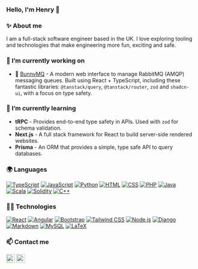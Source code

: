 ### Hello, I'm Henry 👋

### ✨ About me

I am a full-stack software engineer based in the UK. I love exploring tooling and technologies that make engineering more fun, exciting and safe.

### 🔭 I’m currently working on

- 🐇 [BunnyMQ](https://github.com/yrnehli/bunnymq) - A modern web interface to manage RabbitMQ (AMQP) messaging queues. Built using React + TypeScript, including these fantastic libraries: `@tanstack/query`, `@tanstack/router`, `zod` and `shadcn-ui`, with a focus on type safety.

### 🌱 I’m currently learning

- **tRPC** - Provides end-to-end type safety in APIs. Used with `zod` for schema validation.
- **Next.js** - A full stack framework for React to build server-side rendered websites.
- **Prisma** - An ORM that provides a simple, type safe API to query databases.

### 🌍 Languages

[![TypeScript](https://img.shields.io/badge/TypeScript-3075C1?logo=typescript&logoColor=fff)](#)
[![JavaScript](https://img.shields.io/badge/JavaScript-F0D81D?logo=javascript&logoColor=000)](#)
[![Python](https://img.shields.io/badge/Python-3471A0?logo=python&logoColor=fff)](#)
[![HTML](https://img.shields.io/badge/HTML-e34c26?style=flat&logo=html5&logoColor=white)](#)
[![CSS](https://img.shields.io/badge/CSS-563d7c?&style=flat&logo=css3&logoColor=white)](#)
[![PHP](https://img.shields.io/badge/PHP-4D588F?logo=php&logoColor=fff)](#)
[![Java](https://img.shields.io/badge/Java-ED8B00?style=flat&logo=openjdk&logoColor=white)](#)
[![Scala](https://img.shields.io/badge/Scala-BB1A06?logo=scala&logoColor=fff)](#)
[![Solidity](https://img.shields.io/badge/Solidity-2B257C?logo=solidity&logoColor=fff)](#)
[![C++](https://img.shields.io/badge/C++-004283?logo=cplusplus&logoColor=fff)](#)

### 🧑‍💻 Technologies

[![React](https://img.shields.io/badge/React-%2320232a.svg?logo=react&logoColor=%2361DAFB)](#)
[![Angular](https://img.shields.io/badge/Angular-0F0F11?style=flat&logo=angular&logoColor=white)](#)
[![Bootstrap](https://img.shields.io/badge/Bootstrap-7952B3?style=flat&logo=bootstrap&logoColor=white)](#)
[![Tailwind CSS](https://img.shields.io/badge/Tailwind%20CSS-%2338B2AC.svg?logo=tailwind-css&logoColor=white)](#)
[![Node.js](https://img.shields.io/badge/Node.js-339933?style=flat&logo=node.js&logoColor=white)](#)
[![Django](https://img.shields.io/badge/Django-0A2D1E?style=flat&logo=django&logoColor=white)](#)
[![Markdown](https://img.shields.io/badge/Markdown-000000?style=flat&logo=markdown&logoColor=white)](#)
[![MySQL](https://img.shields.io/badge/MySQL-4479A1?style=flat&logo=mysql&logoColor=white)](#)
[![LaTeX](https://img.shields.io/badge/LaTeX-007C7C?style=flat&logo=latex&logoColor=white)](#)

### 📫 Contact me

<a href="https://www.linkedin.com/in/yrnehli/" target="_blank"><img alt="LinkedIn" height="23px" src="https://img.shields.io/badge/LinkedIn-0077B5?style=for-the-badge&logo=linkedin&logoColor=white" /></a> <a href="mailto:yrnehli@proton.me" target="_blank"><img alt="website link" height="23px" src="https://img.shields.io/badge/Email-10b981?style=for-the-badge&logo=&logoColor=white" /></a>
